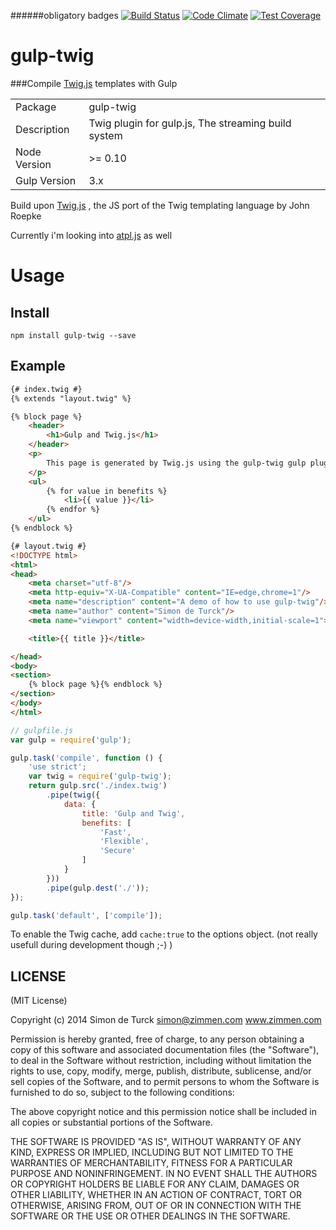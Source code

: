 ######obligatory badges
[![Build Status](https://travis-ci.org/zimmen/gulp-twig.png?branch=master)](https://travis-ci.org/zimmen/gulp-twig)
[![Code Climate](https://codeclimate.com/github/zimmen/gulp-twig.png)](https://codeclimate.com/github/zimmen/gulp-twig)
[![Test Coverage](https://codeclimate.com/github/zimmen/gulp-twig/coverage.png)](https://codeclimate.com/github/zimmen/gulp-twig)


# gulp-twig

###Compile [Twig.js](https://github.com/justjohn/twig.js) templates with Gulp

<table>
<tr> 
<td>Package</td><td>gulp-twig</td>
</tr>
<tr>
<td>Description</td>
<td>Twig plugin for gulp.js, The streaming build system</td>
</tr>
<tr>
<td>Node Version</td>
<td>>= 0.10</td>
</tr>
<tr>
<td>Gulp Version</td>
<td>3.x</td>
</tr>
</table>

Build upon [Twig.js](https://github.com/justjohn/twig.js) , the JS port of the Twig templating language by John Roepke

Currently i'm looking into [atpl.js](https://github.com/soywiz/atpl.js) as well

# Usage

## Install

```
npm install gulp-twig --save
```
## Example

```html
{# index.twig #}
{% extends "layout.twig" %}

{% block page %}
    <header>
        <h1>Gulp and Twig.js</h1>
    </header>
    <p>
        This page is generated by Twig.js using the gulp-twig gulp plugin.
    </p>
    <ul>
        {% for value in benefits %}
            <li>{{ value }}</li>
        {% endfor %}
    </ul>
{% endblock %}
```

```html
{# layout.twig #}
<!DOCTYPE html>
<html>
<head>
    <meta charset="utf-8"/>
    <meta http-equiv="X-UA-Compatible" content="IE=edge,chrome=1"/>
    <meta name="description" content="A demo of how to use gulp-twig"/>
    <meta name="author" content="Simon de Turck"/>
    <meta name="viewport" content="width=device-width,initial-scale=1">

    <title>{{ title }}</title>

</head>
<body>
<section>
    {% block page %}{% endblock %}
</section>
</body>
</html>
```

```javascript
// gulpfile.js
var gulp = require('gulp');

gulp.task('compile', function () {
    'use strict';
    var twig = require('gulp-twig');
    return gulp.src('./index.twig')
        .pipe(twig({
            data: {
                title: 'Gulp and Twig',
                benefits: [
                    'Fast',
                    'Flexible',
                    'Secure'
                ]
            }
        }))
        .pipe(gulp.dest('./'));
});

gulp.task('default', ['compile']);
```

To enable the Twig cache, add `cache:true` to the options object. (not really usefull during development though ;-) )

## LICENSE

(MIT License)

Copyright (c) 2014 Simon de Turck <simon@zimmen.com> www.zimmen.com

Permission is hereby granted, free of charge, to any person obtaining
a copy of this software and associated documentation files (the
"Software"), to deal in the Software without restriction, including
without limitation the rights to use, copy, modify, merge, publish,
distribute, sublicense, and/or sell copies of the Software, and to
permit persons to whom the Software is furnished to do so, subject to
the following conditions:

The above copyright notice and this permission notice shall be
included in all copies or substantial portions of the Software.

THE SOFTWARE IS PROVIDED "AS IS", WITHOUT WARRANTY OF ANY KIND,
EXPRESS OR IMPLIED, INCLUDING BUT NOT LIMITED TO THE WARRANTIES OF
MERCHANTABILITY, FITNESS FOR A PARTICULAR PURPOSE AND
NONINFRINGEMENT. IN NO EVENT SHALL THE AUTHORS OR COPYRIGHT HOLDERS BE
LIABLE FOR ANY CLAIM, DAMAGES OR OTHER LIABILITY, WHETHER IN AN ACTION
OF CONTRACT, TORT OR OTHERWISE, ARISING FROM, OUT OF OR IN CONNECTION
WITH THE SOFTWARE OR THE USE OR OTHER DEALINGS IN THE SOFTWARE.

